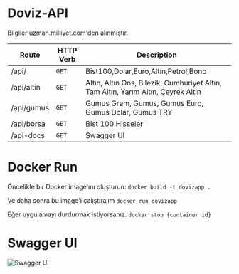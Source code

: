 # Doviz-API

Bilgiler uzman.milliyet.com'den alınmıştır.

| Route           | HTTP Verb | Description                                                                       |
| --------------- | --------- |-----------------------------------------------------------------------------------|
| /api/           | `GET`     | Bist100,Dolar,Euro,Altın,Petrol,Bono                                              |
| /api/altin      | `GET`     | Altın, Altın Ons, Bilezik, Cumhuriyet Altın, Tam Altın, Yarım Altın, Çeyrek Altın |
| /api/gumus      | `GET`     | Gumus Gram, Gumus, Gumus Euro, Gumus Dolar, Gumus TRY                             |
| /api/borsa      | `GET`     | Bist 100 Hisseler                                                                 |
| /api-docs      | `GET`     | Swagger UI                                                                        |

# Docker Run

Öncelikle bir Docker image'ını oluşturun:
`
docker build -t dovizapp .
`

Ve daha sonra bu image'i çalıştıralım
`
docker run dovizapp  
`

Eğer uygulamayı durdurmak istiyorsanız.
`
docker stop {container id}
`

# Swagger UI

![Swagger UI](https://github.com/eraykisabacak/Doviz-API/blob/master/swagger-ui.png)

